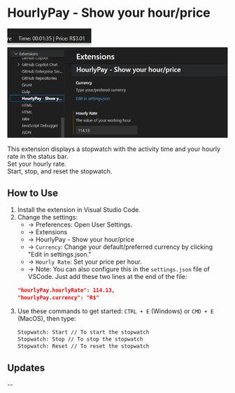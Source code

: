 # HourlyPay - Show your hour/price

![Preview](timer.png)
![Change your settings](oneditor.png)

This extension displays a stopwatch with the activity time and your hourly rate in the status bar.  
Set your hourly rate.  
Start, stop, and reset the stopwatch.

## How to Use

1. Install the extension in Visual Studio Code.
2. Change the settings:
    * -> Preferences: Open User Settings.
    * -> Extensions
    * -> HourlyPay - Show your hour/price
    * -> `Currency`: Change your default/preferred currency by clicking "Edit in settings.json."
    * -> `Hourly Rate`: Set your price per hour.
    * -> Note: You can also configure this in the `settings.json` file of VSCode. Just add these two lines at the end of the file:
    ```JSON
    "hourlyPay.hourlyRate": 114.13,
    "hourlyPay.currency": "R$"
    ```
3. Use these commands to get started: `CTRL + E` (Windows) or `CMD + E` (MacOS), then type:
    ```
    Stopwatch: Start // To start the stopwatch
    Stopwatch: Stop // To stop the stopwatch
    Stopwatch: Reset // To reset the stopwatch
    ```

## Updates
--
